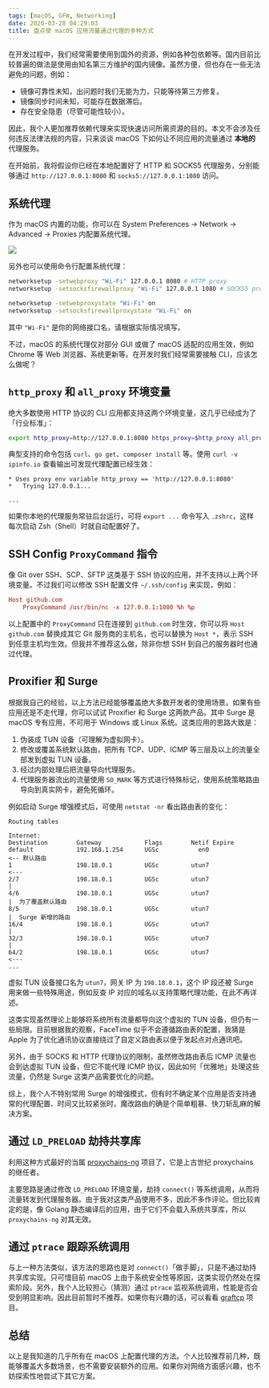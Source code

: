 ```yaml
---
tags: [macOS, GFW, Networking]
date: 2020-03-28 04:29:03
title: 盘点使 macOS 应用流量通过代理的多种方式
---
```


在开发过程中，我们经常需要使用到国外的资源，例如各种包依赖等。国内目前比较普遍的做法是使用由知名第三方维护的国内镜像。虽然方便，但也存在一些无法避免的问题，例如：

- 镜像可靠性未知，出问题时我们无能为力，只能等待第三方修复。
- 镜像同步时间未知，可能存在数据滞后。
- 存在安全隐患（尽管可能性较小）。

因此，我个人更加推荐依赖代理来实现快速访问所需资源的目的。本文不会涉及任何违反法律法规的内容，只来谈谈 macOS 下如何让不同应用的流量通过 **本地的** 代理服务。

<!--more-->

在开始前，我将假设你已经在本地配置好了 HTTP 和 SOCKS5 代理服务，分别能够通过 `http://127.0.0.1:8080` 和 `socks5://127.0.0.1:1080` 访问。

## 系统代理

作为 macOS 内置的功能，你可以在 System Preferences -> Network -> Advanced -> Proxies 内配置系统代理。

![](/images/0575c4fefed9644a5774137af4e7adc6.png)

另外也可以使用命令行配置系统代理：

```bash
networksetup -setwebproxy "Wi-Fi" 127.0.0.1 8080 # HTTP proxy
networksetup -setsocksfirewallproxy "Wi-Fi" 127.0.0.1 1080 # SOCKS5 proxy

networksetup -setwebproxystate "Wi-Fi" on
networksetup -setsocksfirewallproxystate "Wi-Fi" on
```

其中 `"Wi-Fi"` 是你的网络接口名，请根据实际情况填写。

不过，macOS 的系统代理仅对部分 GUI 或做了 macOS 适配的应用生效，例如 Chrome 等 Web 浏览器、系统更新等。在开发时我们经常需要接触 CLI，应该怎么做呢？

## `http_proxy` 和 `all_proxy` 环境变量

绝大多数使用 HTTP 协议的 CLI 应用都支持这两个环境变量，这几乎已经成为了「行业标准」：

```bash
export http_proxy=http://127.0.0.1:8080 https_proxy=$http_proxy all_proxy=socks5://127.0.0.1:1080
```

典型支持的命令包括 `curl`、`go get`、`composer install` 等。使用 `curl -v ipinfo.io` 查看输出可发现代理配置已经生效：

```plain
* Uses proxy env variable http_proxy == 'http://127.0.0.1:8080'
*   Trying 127.0.0.1...

...
```

如果你本地的代理服务常驻后台运行，可将 `export ...` 命令写入 `.zshrc`，这样每次启动 Zsh（Shell）时就自动配置好了。

## SSH Config `ProxyCommand` 指令

像 Git over SSH、SCP、SFTP 这类基于 SSH 协议的应用，并不支持以上两个环境变量。不过我们可以修改 SSH 配置文件 `~/.ssh/config` 来实现，例如：

```conf
Host github.com
    ProxyCommand /usr/bin/nc -x 127.0.0.1:1080 %h %p
```

以上配置中的 `ProxyCommand` 只在连接到 `github.com` 时生效，你可以将 `Host github.com` 替换成其它 Git 服务商的主机名，也可以替换为 `Host *`，表示 SSH 到任意主机均生效。但我并不推荐这么做，除非你想 SSH 到自己的服务器时也通过代理。

## Proxifier 和 Surge

根据我自己的经验，以上方法已经能够覆盖绝大多数开发者的使用场景。如果有些应用还是不走代理，你可以试试 Proxifier 和 Surge 这两款产品。其中 Surge 是 macOS 专有应用，不可用于 Windows 或 Linux 系统。这类应用的思路大致是：

1. 伪装成 TUN 设备（可理解为虚拟网卡）。
2. 修改或覆盖系统默认路由，把所有 TCP、UDP、ICMP 等三层及以上的流量全部发到虚拟 TUN 设备。
3. 经过内部处理后把流量导向代理服务。
4. 代理服务器流出的流量使用 `SO_MARK` 等方式进行特殊标记，使用系统策略路由导向到真实网卡，避免死循环。

例如启动 Surge 增强模式后，可使用 `netstat -nr` 看出路由表的变化：

```plain
Routing tables

Internet:
Destination        Gateway            Flags        Netif Expire
default            192.168.1.254      UGSc           en0             <-- 默认路由
1                  198.18.0.1         UGSc         utun7             <---
2/7                198.18.0.1         UGSc         utun7              |
4/6                198.18.0.1         UGSc         utun7              |  为了覆盖默认路由
8/5                198.18.0.1         UGSc         utun7              |  Surge 新增的路由
16/4               198.18.0.1         UGSc         utun7              |
32/3               198.18.0.1         UGSc         utun7              |
64/2               198.18.0.1         UGSc         utun7             <---
...
```

虚拟 TUN 设备接口名为 `utun7`，网关 IP 为 `198.18.0.1`，这个 IP 段还被 Surge 用来做一些特殊用途，例如反查 IP 对应的域名以支持策略代理功能，在此不再详述。

这类实现虽然理论上能够将系统所有流量都导向这个虚拟的 TUN 设备，但仍有一些局限。目前根据我的观察，FaceTime 似乎不会遵循路由表的配置，我猜是 Apple 为了优化通讯协议直接绕过了自定义路由表以便于发起点对点通讯吧。

另外，由于 SOCKS 和 HTTP 代理协议的限制，虽然修改路由表后 ICMP 流量也会到达虚拟 TUN 设备，但它不能代理 ICMP 协议，因此如何「优雅地」处理这些流量，仍然是 Surge 这类产品需要优化的问题。

综上，我个人不特别常用 Surge 的增强模式，但有时不确定某个应用是否支持通常的代理配置、时间又比较紧张时，魔改路由的确是个简单粗暴、快刀斩乱麻的解决方案。

## 通过 `LD_PRELOAD` 劫持共享库

利用这种方式最好的当属 [proxychains-ng](https://github.com/rofl0r/proxychains-ng) 项目了，它是上古世纪 proxychains 的继任者。

主要思路是通过修改 `LD_PRELOAD` 环境变量，劫持 `connect()` 等系统调用，从而将流量转发到代理服务器。由于我对这类产品使用不多，因此不多作评论。但比较肯定的是，像 Golang 静态编译后的应用，由于它们不会载入系统共享库，所以 `proxychains-ng` 对其无效。

## 通过 `ptrace` 跟踪系统调用

与上一种方法类似，该方法的思路也是对 `connect()`「做手脚」，只是不通过劫持共享库实现。只可惜目前 macOS 上由于系统安全性等原因，这类实现仍然处在探索阶段。另外，我个人比较担心（猜测）通过 `ptrace` 监视系统调用，性能是否会受到明显影响。因此目前暂时不推荐。如果你有兴趣的话，可以看看 [graftcp](https://github.com/hmgle/graftcp) 项目。

## 总结

以上是我知道的几乎所有在 macOS 上配置代理的方法。个人比较推荐前几种，既能够覆盖大多数场景，也不需要安装额外的应用。如果你对网络方面感兴趣，也不妨探索性地尝试下其它方案。
